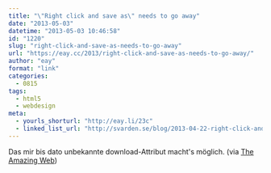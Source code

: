 ```yaml
---
title: "\"Right click and save as\" needs to go away"
date: "2013-05-03"
datetime: "2013-05-03 10:46:58"
id: "1220"
slug: "right-click-and-save-as-needs-to-go-away"
url: "https://eay.cc/2013/right-click-and-save-as-needs-to-go-away/"
author: "eay"
format: "link"
categories:
  - 0815
tags:
  - html5
  - webdesign
meta:
  - yourls_shorturl: "http://eay.li/23c"
  - linked_list_url: "http://svarden.se/blog/2013-04-22-right-click-and-save-as/"
---
```


Das mir bis dato unbekannte download-Attribut macht's möglich. (via [The Amazing Web](http://theamazingweb.net/2013/04/25/the-html5-download-attribute/))
